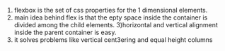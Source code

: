 1) flexbox is the set of css properties for the 1 dimensional elements.
2) main idea behind flex is that the epty space inside the container is divided among the 
child elements.
3)horizontal and vertical alignment inside the parent container is easy.
4) it solves problems like vertical cent3ering and equal height columns